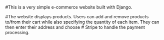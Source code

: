 #This is a very simple e-commerce website built with Django.

#The website displays products. Users can add and remove products to/from their cart while also specifying the quantity of each item. They can then enter their address and choose #  Stripe to handle the payment processing.
